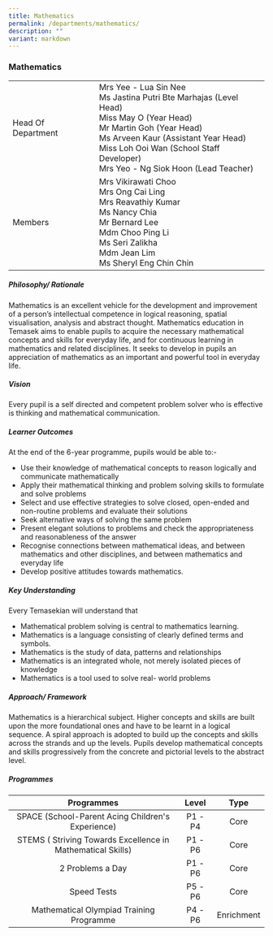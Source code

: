 ```yaml
---
title: Mathematics
permalink: /departments/mathematics/
description: ""
variant: markdown
---
```

### Mathematics

|  	|  	|
|---	|---	|
| Head Of Department  	| Mrs Yee - Lua Sin Nee <br>Ms Jastina Putri Bte Marhajas (Level Head)<br>Miss May O (Year Head) <br>Mr Martin Goh (Year Head)<br>Ms Arveen Kaur (Assistant Year Head)<br>Miss Loh Ooi Wan (School Staff Developer)<br>Mrs Yeo - Ng Siok Hoon (Lead Teacher)<br>  	|
| Members 	| Mrs Vikirawati Choo <br>Mrs Ong Cai Ling <br>Mrs Reavathiy Kumar<br>Ms Nancy Chia <br>Mr Bernard Lee <br>Mdm Choo Ping Li<br>Ms Seri Zalikha<br>Mdm Jean Lim<br>Ms Sheryl Eng Chin Chin 	|

##### Philosophy/ Rationale

Mathematics is an excellent vehicle for the development and improvement of a person’s intellectual competence in logical reasoning, spatial visualisation, analysis and abstract thought. Mathematics education in Temasek aims to enable pupils to acquire the necessary mathematical concepts and skills for everyday life, and for continuous learning in mathematics and related disciplines. It seeks to develop in pupils an appreciation of mathematics as an important and powerful tool in everyday life.

  

##### Vision

Every pupil is a self directed and competent problem solver who is effective is thinking and mathematical communication.

  

##### Learner Outcomes

At the end of the 6-year programme, pupils would be able to:-

*   Use their knowledge of mathematical concepts to reason logically and communicate mathematically
*   Apply their mathematical thinking and problem solving skills to formulate and solve problems
*   Select and use effective strategies to solve closed, open-ended and non-routine problems and evaluate their solutions
*   Seek alternative ways of solving the same problem
*   Present elegant solutions to problems and check the appropriateness and reasonableness of the answer
*   Recognise connections between mathematical ideas, and between mathematics and other disciplines, and between mathematics and everyday life
*   Develop positive attitudes towards mathematics.

  

##### Key Understanding

Every Temasekian will understand that

*   Mathematical problem solving is central to mathematics learning.
*   Mathematics is a language consisting of clearly defined terms and symbols.
*   Mathematics is the study of data, patterns and relationships
*   Mathematics is an integrated whole, not merely isolated pieces of knowledge
*   Mathematics is a tool used to solve real- world problems

  

##### Approach/ Framework

Mathematics is a hierarchical subject. Higher concepts and skills are built upon the more foundational ones and have to be learnt in a logical sequence. A spiral approach is adopted to build up the concepts and skills across the strands and up the levels. Pupils develop mathematical concepts and skills progressively from the concrete and pictorial levels to the abstract level.

  

##### Programmes

| Programmes  	| Level 	| Type  	|
|:---:	|:---:	|:---:	|
| SPACE (School-Parent Acing Children's Experience) 	| P1 - P4 	| Core 	|
| STEMS ( Striving Towards Excellence in Mathematical Skills) 	| P1 - P6 	| Core 	|
| 2 Problems a Day 	| P1 - P6 	| Core 	|
| Speed Tests 	| P5 - P6 	| Core 	|
| Mathematical Olympiad Training Programme 	| P4 - P6 	| Enrichment 	|